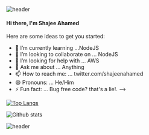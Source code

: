 ![header](https://capsule-render.vercel.app/api?type=wave&color=timeauto&height=150&section=header)

#### Hi there, I'm Shajee Ahamed 

Here are some ideas to get you started:

- 🌱 I’m currently learning ...NodeJS
- 👯 I’m looking to collaborate on ... NodeJS
- 🤔 I’m looking for help with ... AWS
- 💬 Ask me about ... Anything
- 📫 How to reach me: ... twitter.com/shajeenahamed
- 😄 Pronouns: ... He/Him
- ⚡ Fun fact: ... Bug free code? that's a lie!.
-->

[![Top Langs](https://github-readme-stats.vercel.app/api/top-langs/?username=shajeen&layout=compact)](https://github.com/anuraghazra/github-readme-stats)

![Github stats](https://github-readme-stats.vercel.app/api?username=shajeen&count_private=true&show_icons=true&theme=cobalt)

![header](https://capsule-render.vercel.app/api?type=wave&color=timeauto&height=150&section=footer)
